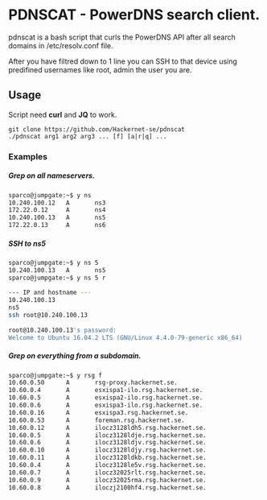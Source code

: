 # PDNSCAT - PowerDNS search client.
pdnscat is a bash script that curls the PowerDNS API after all search domains in /etc/resolv.conf file.

After you have filtred down to 1 line you can SSH to that device using predifined usernames like root, admin the user you are.

## Usage
Script need __curl__ and __JQ__ to work.
```
git clone https://github.com/Hackernet-se/pdnscat
./pdnscat arg1 arg2 arg3 ... [f] [a|r|q] ...
```
### Examples
##### Grep on all nameservers.
```bash
sparco@jumpgate:~$ y ns    
10.240.100.12   A       ns3
172.22.0.12     A       ns4
10.240.100.13   A       ns5
172.22.0.13     A       ns6
```
##### SSH to ns5
```bash
sparco@jumpgate:~$ y ns 5   
10.240.100.13   A       ns5
sparco@jumpgate:~$ y ns 5 r                                      
                                                                 
--- IP and hostname ---                                          
10.240.100.13                                                    
ns5                                                              
ssh root@10.240.100.13                                           
                                                                 
root@10.240.100.13's password:                                   
Welcome to Ubuntu 16.04.2 LTS (GNU/Linux 4.4.0-79-generic x86_64)
```
##### Grep on everything from a subdomain.
```bash
sparco@jumpgate:~$ y rsg f
10.60.0.50      A       rsg-proxy.hackernet.se.
10.60.0.4       A       esxispa1-ilo.rsg.hackernet.se.
10.60.0.5       A       esxispa2-ilo.rsg.hackernet.se.
10.60.0.6       A       esxispa3-ilo.rsg.hackernet.se.
10.60.0.16      A       esxispa3.rsg.hackernet.se.
10.60.0.53      A       foreman.rsg.hackernet.se.
10.60.0.12      A       ilocz3128ldh5.rsg.hackernet.se.
10.60.0.5       A       ilocz3128ldje.rsg.hackernet.se.
10.60.0.6       A       ilocz3128ldjv.rsg.hackernet.se.
10.60.0.10      A       ilocz3128ldjy.rsg.hackernet.se.
10.60.0.11      A       ilocz3128ldkb.rsg.hackernet.se.
10.60.0.4       A       ilocz3128le5v.rsg.hackernet.se.
10.60.0.7       A       ilocz32025rlt.rsg.hackernet.se.
10.60.0.9       A       ilocz32025rma.rsg.hackernet.se.
10.60.0.8       A       iloczj2100hf4.rsg.hackernet.se.
```
